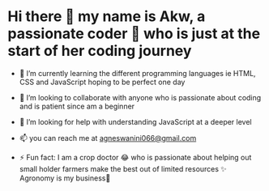# Hi there 👋 my name is Akw, a passionate coder 💫 who is just at the start of her coding journey


- 🌱 I’m currently learning the different programming languages ie HTML, CSS and JavaScript hoping to be perfect one day
- 👯 I’m looking to collaborate with anyone who is passionate about coding and is patient since am a beginner 
- 🤔 I’m looking for help with understanding JavaScript at a deeper level

- 📫 you can reach me at agneswanini066@gmail.com

- ⚡ Fun fact: I am a crop doctor 😂 who is passionate about helping out small holder farmers make the best out of limited resources ✨
Agronomy is my business🌿
